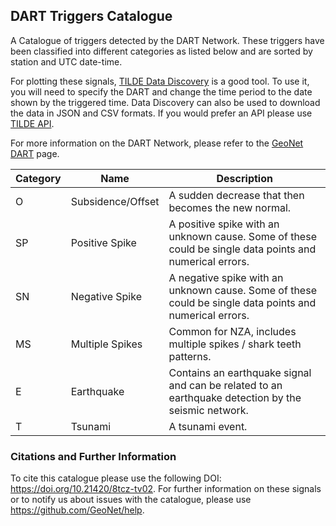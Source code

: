## DART Triggers Catalogue

A Catalogue of triggers detected by the DART Network. These triggers have been classified into different categories as listed below and are sorted by station and UTC date-time.

For plotting these signals, [TILDE Data Discovery](https://tilde.geonet.org.nz/ui/data-exploration#/) is a good tool. To use it, you will need to specify the DART and change the time period to the date shown by the triggered time. Data Discovery can also be used to download the data in JSON and CSV formats. If you would prefer an API please use [TILDE API](https://tilde.geonet.org.nz/v2/api-docs/).

For more information on the DART Network, please refer to the [GeoNet DART](https://www.geonet.org.nz/tsunami/dart) page.

| Category | Name | Description |
| -------- | ---- | ----------- |
| O | Subsidence/Offset | A sudden decrease that then becomes the new normal. |
| SP | Positive Spike | A positive spike with an unknown cause. Some of these could be single data points and numerical errors. |
| SN | Negative Spike | A negative spike with an unknown cause. Some of these could be single data points and numerical errors. |
| MS | Multiple Spikes | Common for NZA, includes multiple spikes / shark teeth patterns. |
| E | Earthquake | Contains an earthquake signal and can be related to an earthquake detection by the seismic network. |
| T | Tsunami | A tsunami event. |


### Citations and Further Information

To cite this catalogue please use the following DOI: https://doi.org/10.21420/8tcz-tv02. For further information on these signals or to notify us about issues with the catalogue, please use https://github.com/GeoNet/help.
